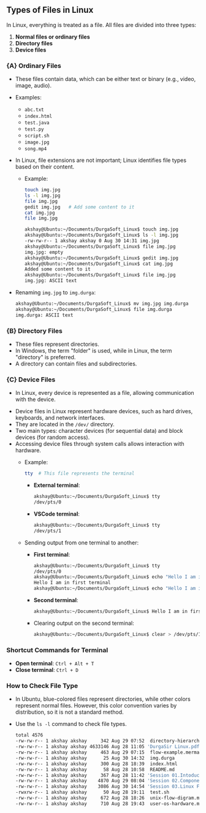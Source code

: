 ## Types of Files in Linux

In Linux, everything is treated as a file. All files are divided into three types:

1. **Normal files or ordinary files**
2. **Directory files**
3. **Device files**

### {A} Ordinary Files

- These files contain data, which can be either text or binary (e.g., video, image, audio).
- Examples:
  - `abc.txt`
  - `index.html`
  - `test.java`
  - `test.py`
  - `script.sh`
  - `image.jpg`
  - `song.mp4`

- In Linux, file extensions are not important; Linux identifies file types based on their content.
  - Example:
    ```bash
    touch img.jpg
    ls -l img.jpg
    file img.jpg
    gedit img.jpg   # Add some content to it
    cat img.jpg
    file img.jpg
    ```

    ```bash
    akshay@Ubuntu:~/Documents/DurgaSoft_Linux$ touch img.jpg
    akshay@Ubuntu:~/Documents/DurgaSoft_Linux$ ls -l img.jpg
    -rw-rw-r-- 1 akshay akshay 0 Aug 30 14:31 img.jpg
    akshay@Ubuntu:~/Documents/DurgaSoft_Linux$ file img.jpg
    img.jpg: empty
    akshay@Ubuntu:~/Documents/DurgaSoft_Linux$ gedit img.jpg
    akshay@Ubuntu:~/Documents/DurgaSoft_Linux$ cat img.jpg
    Added some content to it
    akshay@Ubuntu:~/Documents/DurgaSoft_Linux$ file img.jpg
    img.jpg: ASCII text
    ```

- Renaming `img.jpg` to `img.durga`:
    ```bash
    akshay@Ubuntu:~/Documents/DurgaSoft_Linux$ mv img.jpg img.durga
    akshay@Ubuntu:~/Documents/DurgaSoft_Linux$ file img.durga
    img.durga: ASCII text
    ```

### {B} Directory Files

- These files represent directories.
- In Windows, the term "folder" is used, while in Linux, the term "directory" is preferred.
- A directory can contain files and subdirectories.

### {C} Device Files

- In Linux, every device is represented as a file, allowing communication with the device.
* Device files in Linux represent hardware devices, such as hard drives, keyboards, and network interfaces. 
* They are located in the `/dev/` directory. 
* Two main types: character devices (for sequential data) and block devices (for random access). 
* Accessing device files through system calls allows interaction with hardware.
  - Example:
    ```bash
    tty  # This file represents the terminal
    ```

    - **External terminal**:
        ```bash
        akshay@Ubuntu:~/Documents/DurgaSoft_Linux$ tty
        /dev/pts/0
        ```
    - **VSCode terminal**:
        ```bash
        akshay@Ubuntu:~/Documents/DurgaSoft_Linux$ tty
        /dev/pts/1
        ```

  - Sending output from one terminal to another:
    - **First terminal**:
        ```bash
        akshay@Ubuntu:~/Documents/DurgaSoft_Linux$ tty
        /dev/pts/0
        akshay@Ubuntu:~/Documents/DurgaSoft_Linux$ echo "Hello I am in first terminal"
        Hello I am in first terminal
        akshay@Ubuntu:~/Documents/DurgaSoft_Linux$ echo "Hello I am in first terminal" > /dev/pts/1
        ```
    - **Second terminal**:
        ```bash
        akshay@Ubuntu:~/Documents/DurgaSoft_Linux$ Hello I am in first terminal
        ```

    - Clearing output on the second terminal:
        ```bash
        akshay@Ubuntu:~/Documents/DurgaSoft_Linux$ clear > /dev/pts/1
        ```

### Shortcut Commands for Terminal
- **Open terminal**: `Ctrl + Alt + T`
- **Close terminal**: `Ctrl + D`

### How to Check File Type

- In Ubuntu, blue-colored files represent directories, while other colors represent normal files. However, this color convention varies by distribution, so it is not a standard method.
- Use the `ls -l` command to check file types.

  ```bash
  total 4576
  -rw-rw-r-- 1 akshay akshay     342 Aug 29 07:52  directory-hierarchy-linux.mermaid
  -rw-rw-r-- 1 akshay akshay 4633146 Aug 28 11:05 'DurgaSir Linux.pdf'
  -rw-rw-r-- 1 akshay akshay     463 Aug 29 07:15  flow-example.mermaid
  -rw-rw-r-- 1 akshay akshay      25 Aug 30 14:32  img.durga
  -rw-rw-r-- 1 akshay akshay     300 Aug 28 18:39  index.html
  -rw-rw-r-- 1 akshay akshay      58 Aug 28 10:58  README.md
  -rw-rw-r-- 1 akshay akshay     367 Aug 28 11:42 'Session 01.Intoduction.txt'
  -rw-rw-r-- 1 akshay akshay    4870 Aug 29 08:04 'Session 02.Components of Unix & Execution Flow.txt'
  -rw-rw-r-- 1 akshay akshay    3086 Aug 30 14:54 'Session 03.Linux File Ststem.txt'
  -rwxrw-r-- 1 akshay akshay      50 Aug 28 19:11  test.sh
  -rw-rw-r-- 1 akshay akshay     672 Aug 28 18:26  unix-flow-digram.mermaid
  -rw-rw-r-- 1 akshay akshay     710 Aug 28 19:43  user-os-hardware.mermaid
  ```